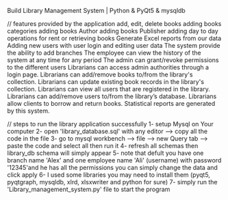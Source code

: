 Build Library Management System | Python & PyQt5 & mysqldb

// features provided by the application
        add, edit, delete books
        adding books categories
        adding books Author
        adding books Publisher
        adding day to day operations for rent or retrieving books
        Generate Excel reports from our data
        Adding new users with user login and editing user data
	The system provide the ability to add branches
	The employee can view the history of the system at any time for any period
	The admin can grant/revoke permissions to the different users 
	Librarians can access admin authorities through a login page.
	Librarians can add/remove books to/from the library's collection.
	Librarians can update existing book records in the library's collection.
	Librarians can view all users that are registered in the library.
	Librarians can add/remove users to/from the library’s database.
	Librarians allow clients to borrow and return books.
	Statistical reports are generated by this system.

// steps to run the library application successfully
1- setup Mysql on Your computer
2- open 'library_database.sql' with any editor --> copy all the code in the file
3- go to mysql workbench --> file --> new Query tab --> paste the code and select all then run it
4- refresh all schemas then library_db schema will simply appear
5- note that defult you have one branch name 'Alex' and one employee name 'Ali' (username) with password '12345'and he has all the permissions
you can simply change the data and click apply
6- I used some libraries you may need to install them (pyqt5, pyqtgraph, mysqldb, xlrd, xlsxwriter and python for sure)
7- simply run the 'Library_management_system.py' file to start the program
